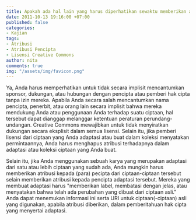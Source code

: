 ```yaml
---
title: Apakah ada hal lain yang harus diperhatikan sewaktu memberikan atribusi?
date: 2011-10-13 19:16:00 +07:00
published: false
categories:
- Kajian
tags:
- Atribusi
- Atribusi Pencipta
- Lisensi Creative Commons
author: nita
comments: true
img: "/assets/img/favicon.png"
---
```


Ya, Anda harus memperhatikan untuk tidak secara implisit mencantumkan sponsor, dukungan, atau hubungan dengan pencipta atau pemberi hak cipta tanpa izin mereka. Apabila Anda secara salah mencantumkan nama pencipta, penerbit, atau orang lain secara implisit bahwa mereka mendukung Anda atau penggunaan Anda terhadap suatu ciptaan, hal tersebut dapat dianggap melanggar ketentuan peraturan perundang-undangan. Creative Commons mewajibkan untuk tidak menyiratkan dukungan secara eksplisit dalam semua lisensi. Selain itu, jika pemberi lisensi dari ciptaan yang Anda adaptasi atau buat dalam koleksi menyatakan permintaannya, Anda harus menghapus atribusi terhadapnya dalam adaptasi atau koleksi ciptaan yang Anda buat.

Selain itu, jika Anda menggunakan sebuah karya yang merupakan adaptasi dari satu atau lebih ciptaan yang sudah ada, Anda mungkin harus memberikan atribusi kepada (para) pecipta dari ciptaan-ciptaan tersebut selain memberikan atribusi kepada pencipta adaptasi tersebut. Mereka yang membuat adaptasi harus "memberikan label, membatasi dengan jelas, atau menyatakan bahwa telah ada perubahan yang dibuat dari ciptaan asli." Anda dapat menemukan informasi ini serta URI untuk ciptaan(-ciptaan) asli yang digunakan, apabila atribusi diberikan, dalam pemberitahuan hak cipta yang menyertai adaptasi.
